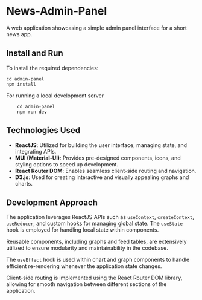 # News-Admin-Panel

A web application showcasing a simple admin panel interface for a short news app.

## Install and Run

To install the required dependencies:  
```
cd admin-panel
npm install

```
For running a local development server
```
    cd admin-panel
    npm run dev
```

## Technologies Used

- **ReactJS**: Utilized for building the user interface, managing state, and integrating APIs.  
- **MUI (Material-UI)**: Provides pre-designed components, icons, and styling options to speed up development.  
- **React Router DOM**: Enables seamless client-side routing and navigation.  
- **D3.js**: Used for creating interactive and visually appealing graphs and charts.  

## Development Approach

The application leverages ReactJS APIs such as `useContext`, `createContext`, `useReducer`, and custom hooks for managing global state. The `useState` hook is employed for handling local state within components.  

Reusable components, including graphs and feed tables, are extensively utilized to ensure modularity and maintainability in the codebase.  

The `useEffect` hook is used within chart and graph components to handle efficient re-rendering whenever the application state changes.  

Client-side routing is implemented using the React Router DOM library, allowing for smooth navigation between different sections of the application.


